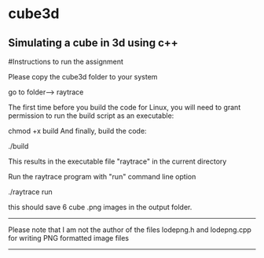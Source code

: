 # cube3d
Simulating a cube in 3d using c++
------------------------------------------
#Instructions to run the assignment

Please copy the cube3d folder to your system

go to folder--> raytrace

The first time before you build the code for Linux, you will need to grant permission to run the build script as an executable:

chmod +x build
And finally, build the code:

./build

This results in the executable file "raytrace" in the current directory

Run the raytrace program with "run" command line option

./raytrace run

this should save 6 cube .png images in the output folder.

--------------------------------------------------

Please note that I am not the author of the files lodepng.h and lodepng.cpp for writing PNG formatted image files

--------------------------------------------------
